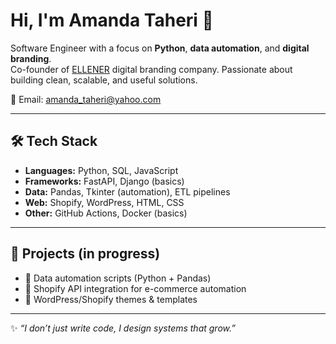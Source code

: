 # Hi, I'm Amanda Taheri 👋

Software Engineer with a focus on **Python**, **data automation**, and **digital branding**.  
Co-founder of [ELLENER](#) digital branding company. Passionate about building clean, scalable, and useful solutions.  

📧 Email: amanda_taheri@yahoo.com  

---

## 🛠️ Tech Stack
- **Languages:** Python, SQL, JavaScript  
- **Frameworks:** FastAPI, Django (basics)  
- **Data:** Pandas, Tkinter (automation), ETL pipelines  
- **Web:** Shopify, WordPress, HTML, CSS  
- **Other:** GitHub Actions, Docker (basics)  

---

## 🚀 Projects (in progress)
- 🔨 Data automation scripts (Python + Pandas)  
- 🔨 Shopify API integration for e-commerce automation  
- 🔨 WordPress/Shopify themes & templates  

---

✨ *“I don’t just write code, I design systems that grow.”*

